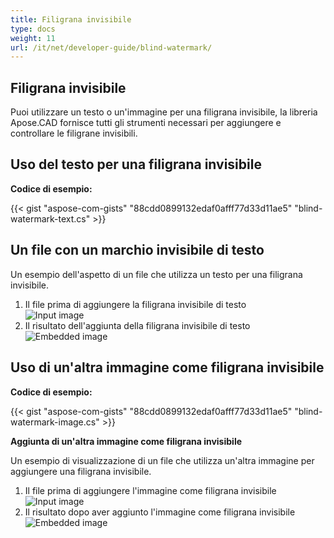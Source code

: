 ```yaml
---
title: Filigrana invisibile
type: docs
weight: 11
url: /it/net/developer-guide/blind-watermark/
---
```


## **Filigrana invisibile**

Puoi utilizzare un testo o un'immagine per una filigrana invisibile, la libreria Apose.CAD fornisce tutti gli strumenti necessari per aggiungere e controllare le filigrane invisibili.

## **Uso del testo per una filigrana invisibile**

**Codice di esempio:**

{{< gist "aspose-com-gists" "88cdd0899132edaf0afff77d33d11ae5" "blind-watermark-text.cs" >}}

## **Un file con un marchio invisibile di testo**

Un esempio dell'aspetto di un file che utilizza un testo per una filigrana invisibile.

1. Il file prima di aggiungere la filigrana invisibile di testo<br>
![Input image](/cad/_assets/guide/blind-watermark/Tyrannosaurus.dxf_input.png)<br>
1. Il risultato dell'aggiunta della filigrana invisibile di testo<br>
![Embedded image](/cad/_assets/guide/blind-watermark/Tyrannosaurus.dxf_embedded.png)

## **Uso di un'altra immagine come filigrana invisibile**

**Codice di esempio:**

{{< gist "aspose-com-gists" "88cdd0899132edaf0afff77d33d11ae5" "blind-watermark-image.cs" >}}

**Aggiunta di un'altra immagine come filigrana invisibile**

Un esempio di visualizzazione di un file che utilizza un'altra immagine per aggiungere una filigrana invisibile.

1. Il file prima di aggiungere l'immagine come filigrana invisibile<br>
![Input image](/cad/_assets/guide/blind-watermark/robot_handling_cell.dwg_input.png)<br>
1. Il risultato dopo aver aggiunto l'immagine come filigrana invisibile<br>
![Embedded image](/cad/_assets/guide/blind-watermark/robot_handling_cell.dwg_embedded.png)
